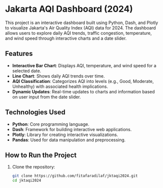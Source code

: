 # Jakarta AQI Dashboard (2024)

This project is an interactive dashboard built using Python, Dash, and Plotly to visualize Jakarta's Air Quality Index (AQI) data for 2024. The dashboard allows users to explore daily AQI trends, traffic congestion, temperature, and wind speed through interactive charts and a date slider.

## Features

- **Interactive Bar Chart**: Displays AQI, temperature, and wind speed for a selected date.
- **Line Chart**: Shows daily AQI trends over time.
- **AQI Classification**: Categorizes AQI into levels (e.g., Good, Moderate, Unhealthy) with associated health implications.
- **Dynamic Updates**: Real-time updates to charts and information based on user input from the date slider.

## Technologies Used

- **Python**: Core programming language.
- **Dash**: Framework for building interactive web applications.
- **Plotly**: Library for creating interactive visualizations.
- **Pandas**: Used for data manipulation and preprocessing.

## How to Run the Project

1. Clone the repository:
   ```bash
   git clone https://github.com/fitafaradilaf/jktaqi2024.git
   cd jktaqi2024
